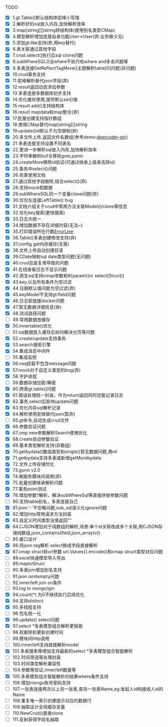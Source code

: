 TODO  
- [x] 1.gt.Table()默认结构体驼峰小写值  
- [x] 2.解析好的sql放入内存,加快解析效率  
- [x] 3.map[string][]string转结构体(使用别名类型CMap)  
- [x] 4.模型解析增加连接自身功能User->User(弃:业务极少见)  
- [x] 5.添加gt:like支持(弃,用key替代)  
- [x] 6.表关联通过其他字段  
- [x] 7.crud.select()执行后sql clone问题  
- [x] 8.subWhereSQL()没where不执行和where and多余问题等  
- [x] 9.多表连接GetReflectTagMore()主题解析table[0]问题(非问题)  
- [x] 10.crud事务支持  
- [x] 11.驼峰解析替代json字段(弃)  
- [x] 12.result返回动态添加参数  
- [x] 13.多表连接多数据库初步支持  
- [x] 14.优化缓存使用,提供默认set()值  
- [x] 15.result add()支持结构体  
- [x] 16.result mapdata和map整合(弃)  
- [x] 17.批量创建支持指针数组  
- [x] 18.使用CMap替代map[string][]string  
- [x] 19.update()id默认不为空限制(弃)  
- [x] 20.多文件上传,返回文件名数组(参考demo:[deercoder-gin](https://github.com/dreamlu/deercoder-gin))  
- [x] 21.多表连接支持设置不同表名  
- [x] 22.更进一步解析sql放入内存,加快解析效率  
- [x] 23.字符串解析buf与移除goto,panic  
- [x] 24.createMore移除id验证(可通过继承上级来去除id)  
- [x] 25.事务中select()问题  
- [x] 26.完善使用文档  
- [x] 27.通过其他字段删除,结合select()(弃)  
- [x] 28.支持mock假数据  
- [x] 29.subWhereSQL同一个变量clone问题(弃)  
- [x] 30.仅仅左连接LeftTable() bug  
- [x] 31.文档介绍关于crud中常用方法关联Model()/clone等信息  
- [x] 32.优化key搜索(更快搜索)  
- [x] 33.日志大统一  
- [x] 34.增加数据不存在详细内容(无法~)  
- [x] 35.打印错误所在行数[ErrorLine](log.go)  
- [x] 36.Table()多表创建修改支持(弃)  
- [x] 37.config get内存缓存(无需)  
- [x] 38.文件上传自动创建目录  
- [x] 39.CDate映射sql date类型问题(无问题)  
- [x] 40.crud总是复用导致的问题 
- [x] 41.在线查看日志不显示问题  
- [x] 42.原生sql支持cmap参数和#{param}(or select(Struct))  
- [x] 43.key,以及所有条件为空过滤    
- [x] 44.日期默认值问题为空过滤(弃)  
- [x] 45.keyModel不支持gt:field问题  
- [x] 46.日志软链接docker问题  
- [x] 47.暂无数据详细信息(弃)  
- [x] 48.测试路径问题  
- [ ] 49.常用数据放缓存  
- [x] 50.innertable()优化  
- [ ] 51.sql数据放入缓存后如何解决分页等问题  
- [x] 52.create/update支持事务   
- [x] 53.search搜索引擎  
- [x] 54.集成消息中间件  
- [ ] 55.集成监控  
- [x] 56.nsq挂载不包含message问题  
- [x] 57.mock对于自定义类型的bug(弃)  
- [x] 58.守护进程  
- [ ] 59.数据存储加密/解密  
- [x] 60.跨表gt.table()问题  
- [x] 61.错误处理统一封装，作为return返回同时还能记录日志  
- [x] 62.事务,select后影响update问题  
- [x] 63.优化内存sql解析记录  
- [x] 64.解析使用驼峰替代json(暂弃)  
- [ ] 65.gt命令,自动生成crud文件  
- [x] 66.参数验证问题  
- [x] 67.cmp new参数解析Search使用优化  
- [x] 68.create自动参数验证  
- [x] 69.基本类型解析支持(非数组)  
- [x] 70.getbydata()数组类型和single()暂无数据问题,用nil  
- [x] 71.getbydata支持多表或新增getMorebydata  
- [x] 72.文件上传存储优化  
- [x] 73.gorm v2.0  
- [x] 74.微服务模块间调用(弃)  
- [x] 75.批量创建继承解析问题  
- [x] 77.事务point测试  
- [x] 78.增加参数?解析，解决subWhereSql等直接拼接参数问题  
- [ ] 80.支持table别名，多表连接自己  
- [x] 81.json:'-'不忽略问题,sub_sql语义化ignore问题  
- [x] 82.增加http常用请求方法封装  
- [x] 83.自定义时间类型没值返回""  
- [x] 84.CJSON增加对于纯数组的解析,场景:单个id关联改成多个关联,用CJSON存储纯数组,json_contains(field,json_array(v))  
- [ ] 85.接口设计  
- [x] 86.将json tag解析 select换成字段直接解析  
- [x] 87.cmap struct转url参数 url.Values{}.encode()和cmap struct类型对应问题  
- [ ] 88.excel快速模型导入导出  
- [ ] 89.maptoStruct  
- [ ] 90.多表join增加别名支持  
- [ ] 91.json omitempty问题  
- [ ] 92.inner/left join on条件  
- [ ] 93.log to mongo/gin  
- [x] 94.count(*) 为0不继续执行后续优化  
- [x] 94.支持distinct  
- [x] 95.多线程支持  
- [ ] 96.包名统一化  
- [x] 96.update() select问题  
- [x] 97.select *多表模型组合解析更智能  
- [ ] 98.软删除和更新创建时间  
- [ ] 99.模块间http调用  
- [ ] 100.inner/left支持直接解析model  
- [x] 101.多表搜索等增加支持最新的select *多表模型组合智能解析  
- [ ] 102.时间筛选等处理封装  
- [ ] 103.时间类型解析兼容性  
- [ ] 104.参数等验证,inner/left数量等  
- [x] 105.多表模型组合智能解析的结果where条件支持  
- [ ] 106.增加mongo账号密码支持  
- [ ] 107.一张表连接两次以上另一张表,查另一张表Name,eg:发起人id和接收人id的Name  
- [ ] 108.重复唯一索引创建提示对应的数据行  
- [ ] 109.抽取设计全局缓存变量  
- [ ] 110.NewCrud()直接clone  
- [ ] 111.反射获得字段名抽取  